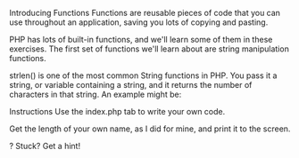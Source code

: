 Introducing Functions
Functions are reusable pieces of code that you can use throughout an application, saving you lots of copying and pasting.

PHP has lots of built-in functions, and we'll learn some of them in these exercises. The first set of functions we'll learn about are string manipulation functions.

strlen() is one of the most common String functions in PHP. You pass it a string, or variable containing a string, and it returns the number of characters in that string. An example might be:

<?php
  // get the length of a string and
  // print it to the screen
  $length = strlen("david");
  print $length;
?>
Instructions
Use the index.php tab to write your own code.

Get the length of your own name, as I did for mine, and print it to the screen.

?
Stuck? Get a hint!
